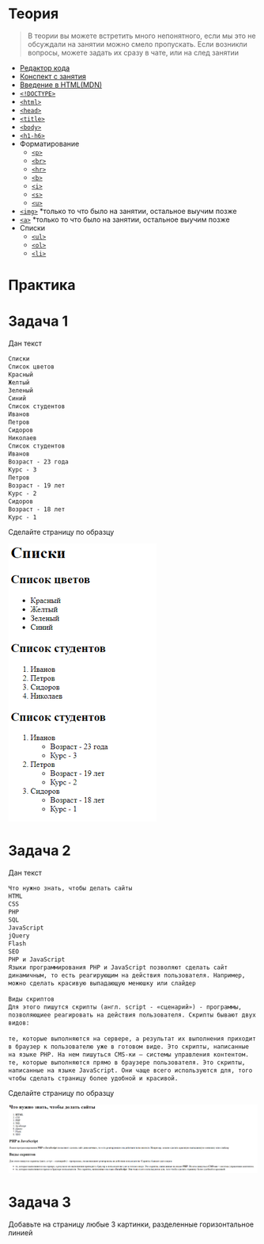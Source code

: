 # Теория

> В теории вы можете встретить много непонятного, если мы это не обсуждали на занятии можно смело пропускать. Если возникли вопросы, можете задать их сразу в чате, или на след занятии


- [Редактор кода](https://code.visualstudio.com/)
- [Конспект с занятия](https://momaesham.github.io/html-css/lessons/1)
- [Введение в HTML(MDN)](https://developer.mozilla.org/ru/docs/Learn/Getting_started_with_the_web/HTML_basics)
- [`<!DOCTYPE>`](https://doka.guide/html/doctype/)
- [`<html>`](https://doka.guide/html/html/)
- [`<head>`](https://doka.guide/html/head/)
- [`<title>`](https://doka.guide/html/title/)
- [`<body>`](https://doka.guide/html/body/)
- [`<h1-h6>`](https://doka.guide/html/h1-h6/)
- Форматирование
  - [`<p>`](https://doka.guide/html/p/)
  - [`<br>`](https://doka.guide/html/br/)
  - [`<hr>`](https://doka.guide/html/hr/)
  - [`<b>`](https://doka.guide/html/b/)
  - [`<i>`](https://doka.guide/html/i/)
  - [`<s>`](https://doka.guide/html/s/)
  - [`<u>`](https://doka.guide/html/u/)
- [`<img>`](https://doka.guide/html/img/) *только то что было на занятии, остальное выучим позже
- [`<a>`](https://doka.guide/html/a/) *только то что было на занятии, остальное выучим позже
- Списки
    - [`<ul>`](https://doka.guide/html/ul/)
    - [`<ol>`](https://doka.guide/html/ol/)
    - [`<li>`](https://doka.guide/html/li/)


# Практика

# Задача 1

Дан текст
```text
Списки
Список цветов
Красный
Желтый
Зеленый
Синий
Список студентов
Иванов
Петров
Сидоров
Николаев
Список студентов
Иванов
Возраст - 23 года
Курс - 3
Петров
Возраст - 19 лет
Курс - 2
Сидоров
Возраст - 18 лет
Курс - 1
```

Сделайте страницу по образцу

![1](./img/Screenshot_1.png)

# Задача 2

Дан текст

```text
Что нужно знать, чтобы делать сайты
HTML
CSS
PHP
SQL
JavaScript
jQuery
Flash
SEO
PHP и JavaScript
Языки программирования PHP и JavaScript позволяют сделать сайт динамичным, то есть реагирующим на действия пользователя. Например, можно сделать красивую выпадающую менюшку или слайдер

Виды скриптов
Для этого пишутся скрипты (англ. script - «сценарий») - программы, позволяющиее реагировать на действия пользователя. Скрипты бывают двух видов:

те, которые выполняются на сервере, а результат их выполнения приходит в браузер к пользователю уже в готовом виде. Это скрипты, написанные на языке PHP. На нем пишуться CMS-ки – системы управления контентом.
те, которые выполняются прямо в браузере пользователя. Это скрипты, написанные на языке JavaScript. Они чаще всего используются для, того чтобы сделать страницу более удобной и красивой.
```

Сделайте страницу по образцу

![2](./img/Screenshot_2.png)

# Задача 3

Добавьте на страницу любые 3 картинки, разделенные горизонтальное линией
